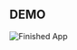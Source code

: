 
## DEMO

![Finished App](https://github.com/londonappbrewery/Images/blob/master/clima-demo.gif)



